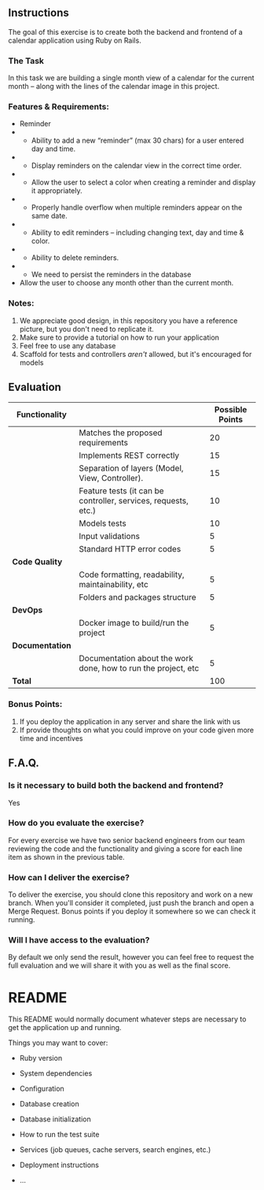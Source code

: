 ## Instructions

The goal of this exercise is to create both the backend and frontend of a calendar application using Ruby on Rails.

### The Task

In this task we are building a single month view of a calendar for the current month – along with the lines of the calendar image in this project.

### Features & Requirements:
- Reminder
- - Ability to add a new “reminder” (max 30 chars) for a user entered day and time.
- - Display reminders on the calendar view in the correct time order.
- - Allow the user to select a color when creating a reminder and display it appropriately.
- - Properly handle overflow when multiple reminders appear on the same date.
- - Ability to edit reminders – including changing text, day and time & color.
- - Ability to delete reminders.
- - We need to persist the reminders in the database
- Allow the user to choose any month other than the current month.

### Notes:

1. We appreciate good design, in this repository you have a reference picture, but you don't need to replicate it.
2. Make sure to provide a tutorial on how to run your application
3. Feel free to use any database
4. Scaffold for tests and controllers *aren't* allowed, but it's encouraged for models

## Evaluation
| Functionality     |                                                                | Possible Points |
|-------------------|----------------------------------------------------------------|-----------------|
|                   | Matches the proposed requirements                              |              20 |
|                   | Implements REST correctly                                      |              15 |
|                   | Separation of layers (Model, View, Controller).                |              15 |
|                   | Feature tests (it can be controller, services, requests, etc.) |              10 |
|                   | Models tests                                                   |              10 |
|                   | Input validations                                              |               5 |
|                   | Standard HTTP error codes                                      |               5 |
| **Code Quality**  |                                                                |                 |
|                   | Code formatting, readability, maintainability, etc             |               5 |
|                   | Folders and packages structure                                 |               5 |
| **DevOps**        |                                                                |                 |
|                   | Docker image to build/run the project                          |               5 |
| **Documentation** |                                                                |                 |
|                   | Documentation about the work done, how to run the project, etc |               5 |
| **Total**         |                                                                |             100 |


### Bonus Points:
1. If you deploy the application in any server and share the link with us
2. If provide thoughts on what you could improve on your code given more time and incentives

## F.A.Q.

### Is it necessary to build both the backend and frontend?
Yes

### How do you evaluate the exercise?
For every exercise we have two senior backend engineers from our team reviewing the code and the functionality and giving a score for each line item as shown in the previous table.

### How can I deliver the exercise?
To deliver the exercise, you should clone this repository and work on a new branch. When you'll consider it completed, just push the branch and open a Merge Request. Bonus points if you deploy it somewhere so we can check it running.

### Will I have access to the evaluation?
By default we only send the result, however you can feel free to request the full evaluation and we will share it with you as well as the final score.

# README

This README would normally document whatever steps are necessary to get the
application up and running.

Things you may want to cover:

* Ruby version

* System dependencies

* Configuration

* Database creation

* Database initialization

* How to run the test suite

* Services (job queues, cache servers, search engines, etc.)

* Deployment instructions

* ...
